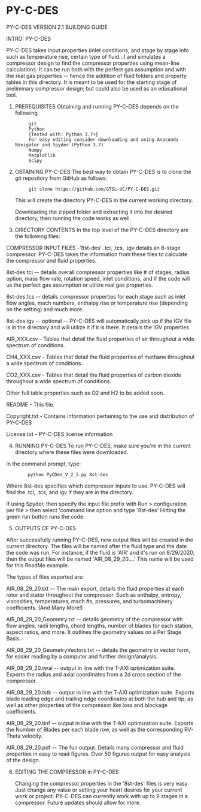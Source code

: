 # PY-C-DES
PY-C-DES VERSION 2.1 BUILDING GUIDE

INTRO: PY-C-DES

   PY-C-DES takes input properties (inlet conditions, and stage by stage info such as temperature rise, certain type of fluid...) and simulates a compressor design to find the compressor properties using mean-line calculations. It can be run both with the perfect gas assumption and with the real gas properties -- hence the addition of fluid folders and property tables in this directory. It is meant to be used for the starting stage of preliminary compressor design; but could also be used as an educational tool. 

1. PREREQUISITES
            Obtaining and running PY-C-DES depends on the following

            git 
            Python 
            {Tested with: Python 3.7+} 
            For easy editing consider downloading and using Anaconda Navigator and Spyder (Python 3.7)
            Numpy
            Matplotlib
            Scipy

2. OBTAINING PY-C-DES
            The best way to obtain PY-C-DES is to clone the git repository from GitHub as follows:

            git clone https://github.com/GTSL-UC/PY-C-DES.git

     This will create the directory PY-C-DES in the current working directory.
     
     Downloading the zipped folder and extracting it into the desired directory, 
            then running the code works as well.

3. DIRECTORY CONTENTS
            In the top level of the PY-C-DES directory are the following files:

COMPRESSOR INPUT FILES -'8st-des' .tci, .tcs, .igv details an 8-stage compressor. PY-C-DES takes the information from these files to calculate the compressor and fluid properties.
            
   8st-des.tci -- details overall compressor properties like # of stages, radius option, mass flow rate, rotation speed, inlet conditions, and if the code will us the perfect gas assumption or utilize real gas properties. 
   
   8st-des.tcs -- details compressor properties for each stage such as inlet flow angles, mach numbers, enthalpy rise or temperature rise (depending on the setting) and much more. 
   
   8st-des.igv -- optional -- PY-C-DES will automatically pick up if the IGV file is in the directory and will utilize it if it is there. 
   It details the IGV properties
            
AIR_XXX.csv - Tables that detail the fluid properties of air throughout a wide spectrum of conditions.

CH4_XXX.csv - Tables that detail the fluid properties of methane throughout a wide spectrum of conditions.

CO2_XXX.csv - Tables that detail the fluid properties of carbon dioxide throughout a wide spectrum of conditions.

Other full table properties such as O2 and H2 to be added soon. 

README - This file.

Copyright.txt - Contains information pertaining to the use and distribution of PY-C-DES

License.txt - PY-C-DES license information

4. RUNNING PY-C-DES
To run PY-C-DES, make sure you're in the current directory where these files were downloaded. 

In the command prompt, type:
            
            python PyCDes_V_2_5.py 8st-des
  
  Where 8st-des specifies which compressor inputs to use. PY-C-DES will find the .tci, .tcs, and igv if they are in the directory. 
  
 If using Spyder, then specify the input file prefix with Run > configuration per file >  then select 'command line option and type '8st-des'
 Hitting the green run button runs the code. 

5. OUTPUTS OF PY-C-DES

After successfully running PY-C-DES, new output files will be created in the current directory. The files will be named after the fluid type and the date the code was run. For instance, if the fluid is 'AIR' and it's run on 8/29/2020; then the output files will be named 'AIR_08_29_20....' This name will be used for this ReadMe example. 

The types of files exported are: 
                
   AIR_08_29_20.txt -- The main export, details the fluid properties at each rotor and stator throughout the compressor. Such as enthalpy, entropy, viscosities, temperatures, mach #s, pressures, and turbomachinery coefficients. (And Many More!)
   
   AIR_08_29_20_Geometry.txt -- details geometry of the compressor with flow angles, radii lengths, chord lengths, number of blades for each station, aspect ratios, and more. It outlines the geometry values on a Per Stage Basis. 
   
   AIR_08_29_20_GeometryVectors.txt -- details the geometry in vector form, for easier reading by a computer and further design/analysis. 
   
   AIR_08_29_20.twal -- output in line with the T-AXI optimization suite. Exports the radius and axial coordinates from a 2d cross section of the compressor. 
      
   AIR_08_29_20.tstk -- output in line with the T-AXI optimization suite. Exports blade leading edge and trailing edge coordinates at both the hub and tip; as well as other properties of the compressor like loss and blockage coefficients. 
   
   AIR_08_29_20.tinf -- output in line with the T-AXI optimization suite. Exports the Number of Blades per each blade row, as well as the corresponding RV-Theta velocity. 
   
   AIR_08_29_20.pdf -- The fun output. Details many compressor and fluid properties in easy to read figures. Over 50 figures output for easy analysis of the design. 

6. EDITING THE COMPRESSOR in PY-C-DES
   
   Changing the compressor properties in the '8st-des' files is very easy. Just change any value or setting your heart desires for your current work or project. PY-C-DES can currently work with up to 9 stages in a compressor. Future updates should allow for more. 
   
   
   

